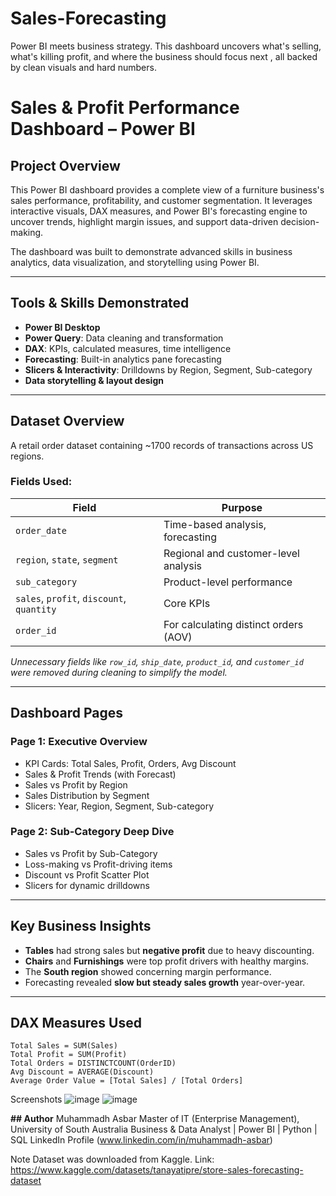 # Sales-Forecasting
Power BI meets business strategy. This dashboard uncovers what's selling, what's killing profit, and where the business should focus next , all backed by clean visuals and hard numbers.

# Sales & Profit Performance Dashboard – Power BI

##  Project Overview

This Power BI dashboard provides a complete view of a furniture business's sales performance, profitability, and customer segmentation. It leverages interactive visuals, DAX measures, and Power BI's forecasting engine to uncover trends, highlight margin issues, and support data-driven decision-making.

The dashboard was built to demonstrate advanced skills in business analytics, data visualization, and storytelling using Power BI.

---

##  Tools & Skills Demonstrated

- **Power BI Desktop**
- **Power Query**: Data cleaning and transformation
- **DAX**: KPIs, calculated measures, time intelligence
- **Forecasting**: Built-in analytics pane forecasting
- **Slicers & Interactivity**: Drilldowns by Region, Segment, Sub-category
- **Data storytelling & layout design**

---

##  Dataset Overview

A retail order dataset containing ~1700 records of transactions across US regions.

### Fields Used:
| Field          | Purpose |
|----------------|---------|
| `order_date`   | Time-based analysis, forecasting |
| `region`, `state`, `segment` | Regional and customer-level analysis |
| `sub_category` | Product-level performance |
| `sales`, `profit`, `discount`, `quantity` | Core KPIs |
| `order_id`     | For calculating distinct orders (AOV)

*Unnecessary fields like `row_id`, `ship_date`, `product_id`, and `customer_id` were removed during cleaning to simplify the model.*

---

##  Dashboard Pages

###  Page 1: Executive Overview
- KPI Cards: Total Sales, Profit, Orders, Avg Discount
- Sales & Profit Trends (with Forecast)
- Sales vs Profit by Region
- Sales Distribution by Segment
- Slicers: Year, Region, Segment, Sub-category

###  Page 2: Sub-Category Deep Dive
- Sales vs Profit by Sub-Category
- Loss-making vs Profit-driving items
- Discount vs Profit Scatter Plot
- Slicers for dynamic drilldowns

---

##  Key Business Insights

- **Tables** had strong sales but **negative profit** due to heavy discounting.
- **Chairs** and **Furnishings** were top profit drivers with healthy margins.
- The **South region** showed concerning margin performance.
- Forecasting revealed **slow but steady sales growth** year-over-year.

---

##  DAX Measures Used
```DAX
Total Sales = SUM(Sales)
Total Profit = SUM(Profit)
Total Orders = DISTINCTCOUNT(OrderID)
Avg Discount = AVERAGE(Discount)
Average Order Value = [Total Sales] / [Total Orders]
```
Screenshots
![image](https://github.com/user-attachments/assets/4e9033a6-d502-40bd-987c-f89448619ca6)
![image](https://github.com/user-attachments/assets/bc2f6b75-2139-4ccf-9260-37760d5cb2eb)



**## Author**
Muhammadh Asbar
Master of IT (Enterprise Management), University of South Australia
 Business & Data Analyst | Power BI | Python | SQL
 LinkedIn Profile (www.linkedin.com/in/muhammadh-asbar)

 Note
Dataset was downloaded from Kaggle.
Link: https://www.kaggle.com/datasets/tanayatipre/store-sales-forecasting-dataset
